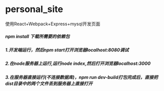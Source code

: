 # personal_site
使用React+Webpack+Express+mysql开发页面

##### npm install 下载所需要的依赖包
##### 1.开发端运行，然后npm start打开浏览器localhost:8080调试
##### 2.在node服务器上运行,运行node index,然后打开浏览器localhost:3000
##### 3.在服务器直接运行(不连接数据库)，npm run dev-build打包完成后，直接把dist目录中的两个文件丢到服务器上直接打开

